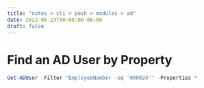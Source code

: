 ```yaml
---
title: "notes > cli > posh > modules > ad"
date: 2022-06-23T00:00:00-06:00
draft: false
---
```


# Find an AD User by Property
```powershell
Get-ADUser -Filter "EmployeeNumber -eq '000024'" -Properties *
```